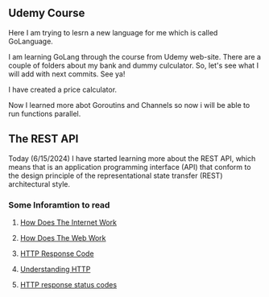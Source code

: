 ## Udemy Course
Here I am trying to lesrn a new language for me which is called GoLanguage. 

I am learning GoLang through the course from Udemy web-site. There are a couple of folders about
my bank and dummy culculator. So, let's see what I will add with next commits. See ya!  

I have created a price calculator.

Now I learned more abot Goroutins and Channels so now i will be able to run functions parallel. 

## The REST API
Today (6/15/2024) I have started learning more about the REST API, which means that is an application programming interface (API) that conform to the design principle of the representational state transfer (REST) architectural style. 
### Some Inforamtion to read
1. [How Does The Internet Work](https://developer.mozilla.org/en-US/docs/Learn/Common_questions/Web_mechanics/How_does_the_Internet_work)
2. [How Does The Web Work](https://developer.mozilla.org/en-US/docs/Learn/Getting_started_with_the_web/How_the_Web_works)
3. [HTTP Response Code](https://dev.opera.com/articles/http-response-codes/)
4. [Understanding HTTP](https://dev.opera.com/articles/http-basic-introduction/)

5. [HTTP response status codes](https://developer.mozilla.org/en-US/docs/Web/HTTP/Status)